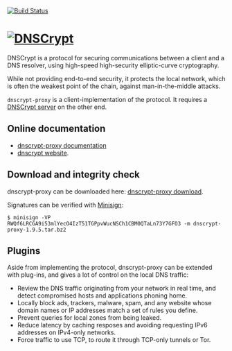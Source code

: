 [![Build Status](https://travis-ci.org/hmage/dnscrypt-proxy-static.png?branch=master)](https://travis-ci.org/hmage/dnscrypt-proxy-static?branch=master)

[![DNSCrypt](https://raw.github.com/jedisct1/dnscrypt-proxy/master/dnscrypt-small.png)](https://dnscrypt.org)
============

DNSCrypt is a protocol for securing communications between a client
and a DNS resolver, using high-speed high-security elliptic-curve
cryptography.

While not providing end-to-end security, it protects the local network, which
is often the weakest point of the chain, against man-in-the-middle attacks.

`dnscrypt-proxy` is a client-implementation of the protocol. It
requires a [DNSCrypt server](https://www.dnscrypt.org/#dnscrypt-server) on
the other end.

Online documentation
--------------------

* [dnscrypt-proxy documentation](https://github.com/jedisct1/dnscrypt-proxy/wiki/)
* [dnscrypt website](https://dnscrypt.org).

Download and integrity check
----------------------------

dnscrypt-proxy can be downloaded here:
[dnscrypt-proxy download](https://download.dnscrypt.org/dnscrypt-proxy/).

Signatures can be verified with [Minisign](https://jedisct1.github.io/minisign/):

    $ minisign -VP RWQf6LRCGA9i53mlYecO4IzT51TGPpvWucNSCh1CBM0QTaLn73Y7GFO3 -m dnscrypt-proxy-1.9.5.tar.bz2

Plugins
-------

Aside from implementing the protocol, dnscrypt-proxy can be extended
with plug-ins, and gives a lot of control on the local DNS traffic:

- Review the DNS traffic originating from your network in real time,
and detect compromised hosts and applications phoning home.
- Locally block ads, trackers, malware, spam, and any website whose
domain names or IP addresses match a set of rules you define.
- Prevent queries for local zones from being leaked.
- Reduce latency by caching resposes and avoiding requesting IPv6
addresses on IPv4-only networks.
- Force traffic to use TCP, to route it through TCP-only tunnels or
Tor.
